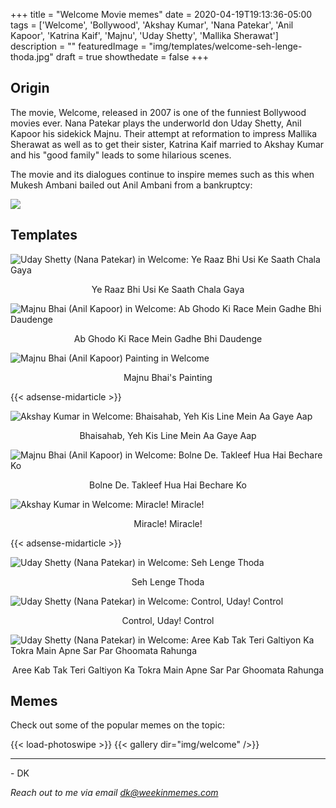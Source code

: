 +++
title = "Welcome Movie memes"
date = 2020-04-19T19:13:36-05:00
tags = ['Welcome', 'Bollywood', 'Akshay Kumar', 'Nana Patekar', 'Anil Kapoor', 'Katrina Kaif', 'Majnu', 'Uday Shetty', 'Mallika Sherawat']
description = ""
featuredImage = "img/templates/welcome-seh-lenge-thoda.jpg"
draft = true
showthedate = false
+++


## Origin

The movie, Welcome, released in 2007 is one of the funniest Bollywood movies ever. Nana Patekar plays the underworld don Uday Shetty, Anil Kapoor his sidekick Majnu. Their attempt at reformation to impress Mallika Sherawat as well as to get their sister, Katrina Kaif married to Akshay Kumar and his "good family" leads to some hilarious scenes.

<!--more-->

The movie and its dialogues continue to inspire memes such as this when Mukesh Ambani bailed out Anil Ambani from a bankruptcy:

![](img/welcome/welcome-012.png)


## Templates

![Uday Shetty (Nana Patekar) in Welcome: Ye Raaz Bhi Usi Ke Saath Chala Gaya](img/templates/welcome-raaz.jpg)
<center>Ye Raaz Bhi Usi Ke Saath Chala Gaya</center>

![Majnu Bhai (Anil Kapoor) in Welcome: Ab Ghodo Ki Race Mein Gadhe Bhi Daudenge](img/templates/welcome-ghodo-ki-race-gadhe.jpg)
<center>Ab Ghodo Ki Race Mein Gadhe Bhi Daudenge</center>

![Majnu Bhai (Anil Kapoor) Painting in Welcome](img/templates/welcome-majnu-bhai-painting.jpg)
<center>Majnu Bhai's Painting</center>

{{< adsense-midarticle >}}

![Akshay Kumar in Welcome: Bhaisahab, Yeh Kis Line Mein Aa Gaye Aap](img/templates/welcome-kis-line.jpg)
<center>Bhaisahab, Yeh Kis Line Mein Aa Gaye Aap</center>

![Majnu Bhai (Anil Kapoor) in Welcome: Bolne De. Takleef Hua Hai Bechare Ko](img/templates/welcome-takleef.jpg)
<center>Bolne De. Takleef Hua Hai Bechare Ko</center>

![Akshay Kumar in Welcome: Miracle! Miracle!](img/templates/welcome-miracle.jpg)
<center>Miracle! Miracle!</center>

{{< adsense-midarticle >}}

![Uday Shetty (Nana Patekar) in Welcome: Seh Lenge Thoda](img/templates/welcome-seh-lenge-thoda.jpg)
<center>Seh Lenge Thoda</center>

![Uday Shetty (Nana Patekar) in Welcome: Control, Uday! Control](img/templates/welcome-control-uday.jpg)
<center>Control, Uday! Control</center>

![Uday Shetty (Nana Patekar) in Welcome: Aree Kab Tak Teri Galtiyon Ka Tokra Main Apne Sar Par Ghoomata Rahunga](img/templates/welcome-galtiyon-ka-tokra.jpg)
<center>Aree Kab Tak Teri Galtiyon Ka Tokra Main Apne Sar Par Ghoomata Rahunga</center>


## Memes

Check out some of the popular memes on the topic:

{{< load-photoswipe >}}
{{< gallery dir="img/welcome" />}}


---
\- DK

*Reach out to me via email dk@weekinmemes.com*
